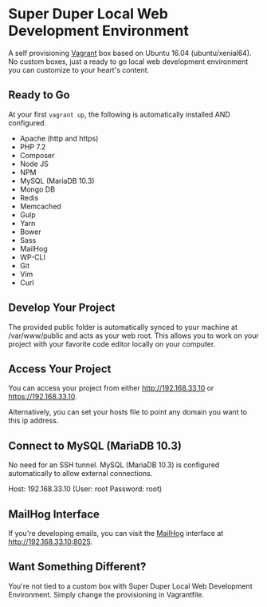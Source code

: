 # Super Duper Local Web Development Environment

A self provisioning [Vagrant](https://www.vagrantup.com/ "Learn More About Vagrant") box based on Ubuntu 16.04 (ubuntu/xenial64).  No custom boxes, just a ready to go local web development environment you can customize to your heart's content.

## Ready to Go

At your first ```vagrant up```, the following is automatically installed AND configured.

* Apache (http and https)
* PHP 7.2
* Composer
* Node JS
* NPM
* MySQL (MariaDB 10.3)
* Mongo DB
* Redis
* Memcached
* Gulp
* Yarn
* Bower
* Sass
* MailHog
* WP-CLI
* Git
* Vim
* Curl

## Develop Your Project

The provided public folder is automatically synced to your machine at /var/www/public and acts as your web root.  This allows you to work on your project with your favorite code editor locally on your computer.

## Access Your Project

You can access your project from either http://192.168.33.10 or https://192.168.33.10.  

Alternatively, you can set your hosts file to point any domain you want to this ip address. 

## Connect to MySQL (MariaDB 10.3)

No need for an SSH tunnel.  MySQL (MariaDB 10.3) is configured automatically to allow external connections.

Host: 192.168.33.10 (User: root  Password: root)

## MailHog Interface

If you're developing emails, you can visit the [MailHog](https://github.com/mailhog/MailHog "Learn More About MailHog") interface at http://192.168.33.10:8025.

## Want Something Different?

You're not tied to a custom box with Super Duper Local Web Development Environment.  Simply change the provisioning in Vagrantfile.




